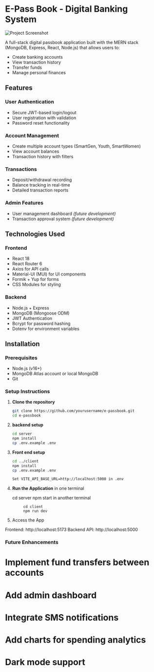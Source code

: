 # E-Pass Book - Digital Banking System

![Project Screenshot](/client/src/assets/screenshot.png) <!-- Add a screenshot later -->

A full-stack digital passbook application built with the MERN stack (MongoDB, Express, React, Node.js) that allows users to:
- Create banking accounts
- View transaction history
- Transfer funds
- Manage personal finances

## Features

### User Authentication
- Secure JWT-based login/logout
- User registration with validation
- Password reset functionality

### Account Management
- Create multiple account types (SmartGen, Youth, SmartWomen)
- View account balances
- Transaction history with filters

### Transactions
- Deposit/withdrawal recording
- Balance tracking in real-time
- Detailed transaction reports

### Admin Features
- User management dashboard _(future development)_
- Transaction approval system _(future development)_

## Technologies Used

### Frontend
- React 18
- React Router 6
- Axios for API calls
- Material-UI (MUI) for UI components
- Formik + Yup for forms
- CSS Modules for styling

### Backend
- Node.js + Express
- MongoDB (Mongoose ODM)
- JWT Authentication
- Bcrypt for password hashing
- Dotenv for environment variables

## Installation

### Prerequisites
- Node.js (v16+)
- MongoDB Atlas account or local MongoDB
- Git

### Setup Instructions

1. **Clone the repository**
   ```bash
   git clone https://github.com/yourusername/e-passbook.git
   cd e-passbook
2. **backend setup**
   ```bash
   cd server
   npm install
   cp .env.example .env
   
3. **Front end setup**
    ```bash
   cd ../client
   npm install
   cp .env.example .env

   Set VITE_API_BASE_URL=http://localhost:5000 in .env

 4. **Run the Application**
   in one terminal
     
       cd server
       npm start
  in another terminal
      ```
           cd client
           npm run dev
5.  Access the App

Frontend: http://localhost:5173
Backend API: http://localhost:5000

### Future Enhancements
   # Implement fund transfers between accounts
   # Add admin dashboard
   # Integrate SMS notifications
   # Add charts for spending analytics
   # Dark mode support
